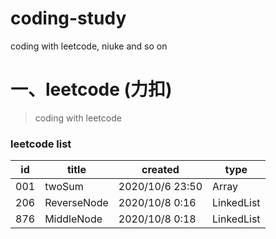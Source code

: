 # coding-study
coding with leetcode, niuke and so on  

# 一、leetcode (力扣)

> coding with leetcode  

###  leetcode list

| id | title | created | type |
| ------ | ------ | ------ | ------ |
| 001 | twoSum | 2020/10/6 23:50| Array |
| 206 | ReverseNode | 2020/10/8 0:16| LinkedList |
| 876 | MiddleNode | 2020/10/8 0:18| LinkedList |



